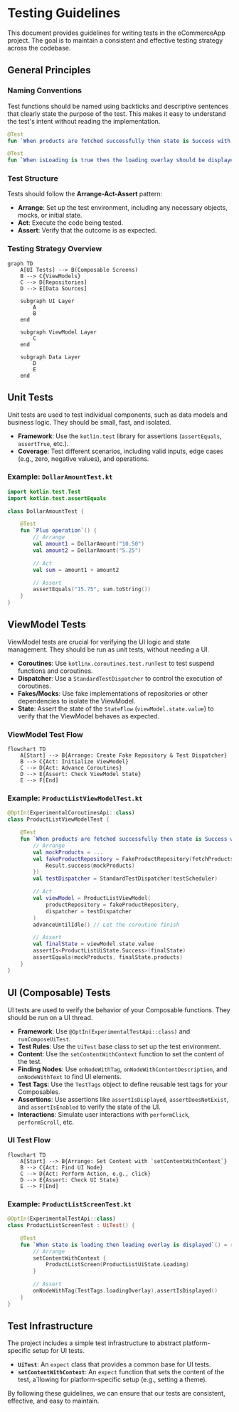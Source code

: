 # Testing Guidelines

This document provides guidelines for writing tests in the eCommerceApp project. The goal is to maintain a consistent and effective testing strategy across the codebase.

## General Principles

### Naming Conventions

Test functions should be named using backticks and descriptive sentences that clearly state the purpose of the test. This makes it easy to understand the test's intent without reading the implementation.

```kotlin
@Test
fun `When products are fetched successfully then state is Success with products`() { ... }

@Test
fun `When isLoading is true then the loading overlay should be displayed`() { ... }
```

### Test Structure

Tests should follow the **Arrange-Act-Assert** pattern:

-   **Arrange**: Set up the test environment, including any necessary objects, mocks, or initial state.
-   **Act**: Execute the code being tested.
-   **Assert**: Verify that the outcome is as expected.

### Testing Strategy Overview

```mermaid
graph TD
    A[UI Tests] --> B(Composable Screens)
    B --> C{ViewModels}
    C --> D[Repositories]
    D --> E[Data Sources]

    subgraph UI Layer
        A
        B
    end

    subgraph ViewModel Layer
        C
    end

    subgraph Data Layer
        D
        E
    end
```

## Unit Tests

Unit tests are used to test individual components, such as data models and business logic. They should be small, fast, and isolated.

-   **Framework**: Use the `kotlin.test` library for assertions (`assertEquals`, `assertTrue`, etc.).
-   **Coverage**: Test different scenarios, including valid inputs, edge cases (e.g., zero, negative values), and operations.

### Example: `DollarAmountTest.kt`

```kotlin
import kotlin.test.Test
import kotlin.test.assertEquals

class DollarAmountTest {

    @Test
    fun `Plus operation`() {
        // Arrange
        val amount1 = DollarAmount("10.50")
        val amount2 = DollarAmount("5.25")

        // Act
        val sum = amount1 + amount2

        // Assert
        assertEquals("15.75", sum.toString())
    }
}
```

## ViewModel Tests

ViewModel tests are crucial for verifying the UI logic and state management. They should be run as unit tests, without needing a UI.

-   **Coroutines**: Use `kotlinx.coroutines.test.runTest` to test suspend functions and coroutines.
-   **Dispatcher**: Use a `StandardTestDispatcher` to control the execution of coroutines.
-   **Fakes/Mocks**: Use fake implementations of repositories or other dependencies to isolate the ViewModel.
-   **State**: Assert the state of the `StateFlow` (`viewModel.state.value`) to verify that the ViewModel behaves as expected.

### ViewModel Test Flow

```mermaid
flowchart TD
    A[Start] --> B{Arrange: Create Fake Repository & Test Dispatcher}
    B --> C{Act: Initialize ViewModel}
    C --> D{Act: Advance Coroutines}
    D --> E{Assert: Check ViewModel State}
    E --> F[End]
```

### Example: `ProductListViewModelTest.kt`

```kotlin
@OptIn(ExperimentalCoroutinesApi::class)
class ProductListViewModelTest {

    @Test
    fun `When products are fetched successfully then state is Success with products`() = runTest {
        // Arrange
        val mockProducts = ...
        val fakeProductRepository = FakeProductRepository(fetchProductsLambda = {
            Result.success(mockProducts)
        })
        val testDispatcher = StandardTestDispatcher(testScheduler)

        // Act
        val viewModel = ProductListViewModel(
            productRepository = fakeProductRepository,
            dispatcher = testDispatcher
        )
        advanceUntilIdle() // Let the coroutine finish

        // Assert
        val finalState = viewModel.state.value
        assertIs<ProductListUiState.Success>(finalState)
        assertEquals(mockProducts, finalState.products)
    }
}
```

## UI (Composable) Tests

UI tests are used to verify the behavior of your Composable functions. They should be run on a UI thread.

-   **Framework**: Use `@OptIn(ExperimentalTestApi::class)` and `runComposeUiTest`.
-   **Test Rules**: Use the `UiTest` base class to set up the test environment.
-   **Content**: Use the `setContentWithContext` function to set the content of the test.
-   **Finding Nodes**: Use `onNodeWithTag`, `onNodeWithContentDescription`, and `onNodeWithText` to find UI elements.
-   **Test Tags**: Use the `TestTags` object to define reusable test tags for your Composables.
-   **Assertions**: Use assertions like `assertIsDisplayed`, `assertDoesNotExist`, and `assertIsEnabled` to verify the state of the UI.
-   **Interactions**: Simulate user interactions with `performClick`, `performScroll`, etc.

### UI Test Flow

```mermaid
flowchart TD
    A[Start] --> B{Arrange: Set Content with `setContentWithContext`}
    B --> C{Act: Find UI Node}
    C --> D{Act: Perform Action, e.g., click}
    D --> E{Assert: Check UI State}
    E --> F[End]
```

### Example: `ProductListScreenTest.kt`

```kotlin
@OptIn(ExperimentalTestApi::class)
class ProductListScreenTest : UiTest() {

    @Test
    fun `When state is loading then loading overlay is displayed`() = runComposeUiTest {
        // Arrange
        setContentWithContext {
            ProductListScreen(ProductListUiState.Loading)
        }

        // Assert
        onNodeWithTag(TestTags.loadingOverlay).assertIsDisplayed()
    }
}
```

## Test Infrastructure

The project includes a simple test infrastructure to abstract platform-specific setup for UI tests.

-   **`UiTest`**: An `expect` class that provides a common base for UI tests.
-   **`setContentWithContext`**: An `expect` function that sets the content of the test, a`llowing for platform-specific setup (e.g., setting a theme).

By following these guidelines, we can ensure that our tests are consistent, effective, and easy to maintain.
